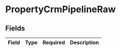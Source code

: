 # PropertyCrmPipelineRaw


## Fields

| Field       | Type        | Required    | Description |
| ----------- | ----------- | ----------- | ----------- |